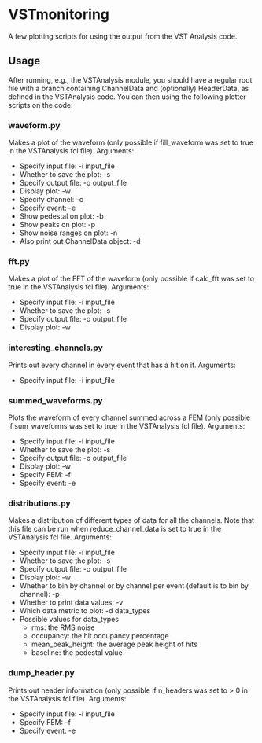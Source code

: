 # VSTmonitoring

A few plotting scripts for using the output from the VST Analysis code. 

## Usage

After running, e.g., the VSTAnalysis module, you should have a regular root file with a branch containing ChannelData and (optionally) HeaderData, as defined in the VSTAnalysis code. You can then using the following plotter scripts on the code:

### waveform.py

Makes a plot of the waveform (only possible if fill_waveform was set to true in the VSTAnalysis fcl file). Arguments:

- Specify input file: -i input_file 
- Whether to save the plot: -s
- Specify output file: -o output_file
- Display plot: -w
- Specify channel: -c
- Specify event: -e
- Show pedestal on plot: -b
- Show peaks on plot: -p
- Show noise ranges on plot: -n
- Also print out ChannelData object: -d

### fft.py

Makes a plot of the FFT of the waveform (only possible if calc_fft was set to true in the VSTAnalysis fcl file). Arguments:

- Specify input file: -i input_file 
- Whether to save the plot: -s
- Specify output file: -o output_file
- Display plot: -w


### interesting_channels.py

Prints out every channel in every event that has a hit on it. Arguments:

- Specify input file: -i input_file 

### summed_waveforms.py 

Plots the waveform of every channel summed across a FEM (only possible if sum_waveforms was set to true in the VSTAnalysis fcl file). Arguments:

- Specify input file: -i input_file 
- Whether to save the plot: -s
- Specify output file: -o output_file
- Display plot: -w
- Specify FEM: -f
- Specify event: -e


### distributions.py

Makes a distribution of different types of data for all the channels. Note that this file can be run when reduce_channel_data is set to true in the VSTAnalysis fcl file. Arguments:

- Specify input file: -i input_file 
- Whether to save the plot: -s
- Specify output file: -o output_file
- Display plot: -w
- Whether to bin by channel or by channel per event (default is to bin by channel): -p
- Whether to print data values: -v
- Which data metric to plot: -d data_types
- Possible values for data_types
  - rms: the RMS noise 
  - occupancy: the hit occupancy percentage
  - mean_peak_height: the average peak height of hits
  - baseline: the pedestal value

### dump_header.py

Prints out header information (only possible if n_headers was set to > 0 in the VSTAnalysis fcl file). Arguments:

- Specify input file: -i input_file 
- Specify FEM: -f
- Specify event: -e





